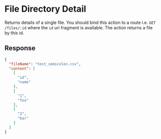 
# File Directory Detail

Returns details of a single file. You should bind this action to a route i.e. `GET /files/:id` where the `id` uri
fragment is available. The action returns a file by this id.

## Response

```json
{
  "fileName": "test_semicolon.csv",
  "content": [
    [
      "id",
      "name"
    ],
    [
      "1",
      "foo"
    ],
    [
      "2",
      "bar"
    ]
  ]
}
```
